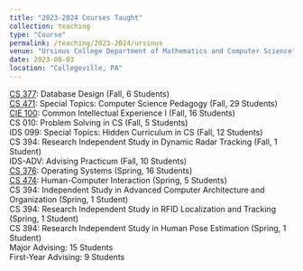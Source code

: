 ```yaml
---
title: "2023-2024 Courses Taught"
collection: teaching
type: "Course"
permalink: /teaching/2023-2024/ursinus
venue: "Ursinus College Department of Mathematics and Computer Science"
date: 2023-08-03
location: "Collegeville, PA"
---
```


[CS 377](/Ursinus-CS377-Fall2023): Database Design (Fall, 6 Students)  
[CS 471](/Ursinus-CSPedagogy-Fall2023): Special Topics: Computer Science Pedagogy (Fall, 29 Students)  
[CIE 100](/Ursinus-CIE100-Fall2023): Common Intellectual Experience I (Fall, 16 Students)  
CS 010: Problem Solving in CS (Fall, 5 Students)  
IDS 099: Special Topics: Hidden Curriculum in CS (Fall, 12 Students)  
CS 394: Research Independent Study in Dynamic Radar Tracking (Fall, 1 Student)  
IDS-ADV: Advising Practicum (Fall, 10 Students)  
[CS 376](/Ursinus-CS376-Spring2024): Operating Systems (Spring, 16 Students)  
[CS 474](/Ursinus-CS474-Spring2024): Human-Computer Interaction (Spring, 5 Students)  
CS 394: Independent Study in Advanced Computer Architecture and Organization (Spring, 1 Student)  
CS 394: Research Independent Study in RFID Localization and Tracking (Spring, 1 Student)  
CS 394: Research Independent Study in Human Pose Estimation (Spring, 1 Student)  
Major Advising: 15 Students  
First-Year Advising: 9 Students  
